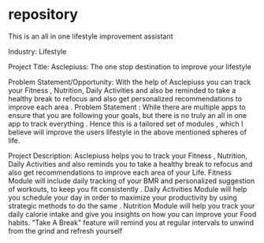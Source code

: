 # repository
This is an all in one lifestyle improvement assistant

Industry:
Lifestyle

Project Title:
Asclepiuss: The one stop destination to improve your lifestyle

Problem Statement/Opportunity:
With the help of Asclepiuss you can track your Fitness , Nutrition, Daily Activities and also be reminded to take a healthy break to refocus and also get personalized recommendations to improve each area . Problem Statement : While there are multiple apps to ensure that you are following your goals, but there is no truly an all in one app to track everything . Hence this is a tailored set of modules , which I believe will improve the users lifestyle in the above mentioned spheres of life.

Project Description:
Asclepiuss helps you to track your Fitness , Nutrition, Daily Activities and also reminds you to take a healthy break to refocus and also get recommendations to improve each area of your Life. Fitness Module will include daily tracking of your BMR and personalized suggestion of workouts, to keep you fit consistently . Daily Activities Module will help you schedule your day in order to maximize your productivity by using strategic methods to do the same . Nutrition Module will help you track your daily calorie intake and give you insights on how you can improve your Food habits. "Take A Break" feature will remind you at regular intervals to unwind from the grind and refresh yourself
